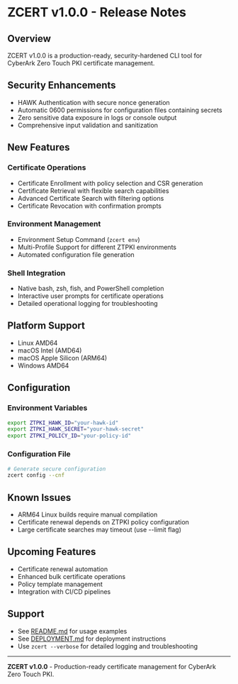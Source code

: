 # ZCERT v1.0.0 - Release Notes

## Overview
ZCERT v1.0.0 is a production-ready, security-hardened CLI tool for CyberArk Zero Touch PKI certificate management.

## Security Enhancements
- HAWK Authentication with secure nonce generation
- Automatic 0600 permissions for configuration files containing secrets
- Zero sensitive data exposure in logs or console output
- Comprehensive input validation and sanitization

## New Features

### Certificate Operations
- Certificate Enrollment with policy selection and CSR generation
- Certificate Retrieval with flexible search capabilities
- Advanced Certificate Search with filtering options
- Certificate Revocation with confirmation prompts

### Environment Management
- Environment Setup Command (`zcert env`)
- Multi-Profile Support for different ZTPKI environments
- Automated configuration file generation

### Shell Integration
- Native bash, zsh, fish, and PowerShell completion
- Interactive user prompts for certificate operations
- Detailed operational logging for troubleshooting

## Platform Support
- Linux AMD64
- macOS Intel (AMD64)
- macOS Apple Silicon (ARM64)
- Windows AMD64

## Configuration

### Environment Variables
```bash
export ZTPKI_HAWK_ID="your-hawk-id"
export ZTPKI_HAWK_SECRET="your-hawk-secret"
export ZTPKI_POLICY_ID="your-policy-id"
```

### Configuration File
```bash
# Generate secure configuration
zcert config --cnf
```

## Known Issues
- ARM64 Linux builds require manual compilation
- Certificate renewal depends on ZTPKI policy configuration
- Large certificate searches may timeout (use --limit flag)

## Upcoming Features
- Certificate renewal automation
- Enhanced bulk certificate operations
- Policy template management
- Integration with CI/CD pipelines

## Support
- See [README.md](README.md) for usage examples
- See [DEPLOYMENT.md](DEPLOYMENT.md) for deployment instructions
- Use `zcert --verbose` for detailed logging and troubleshooting

---

**ZCERT v1.0.0** - Production-ready certificate management for CyberArk Zero Touch PKI.